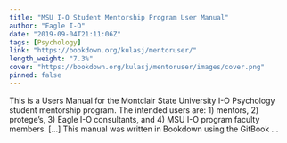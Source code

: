 ```yaml
---
title: "MSU I-O Student Mentorship Program User Manual"
author: "Eagle I-O"
date: "2019-09-04T21:11:06Z"
tags: [Psychology]
link: "https://bookdown.org/kulasj/mentoruser/"
length_weight: "7.3%"
cover: "https://bookdown.org/kulasj/mentoruser/images/cover.png"
pinned: false
---
```


This is a Users Manual for the Montclair State University I-O Psychology student mentorship program. The intended users are: 1) mentors, 2) protege’s, 3) Eagle I-O consultants, and 4) MSU I-O program faculty members. [...] This manual was written in Bookdown using the GitBook ...
